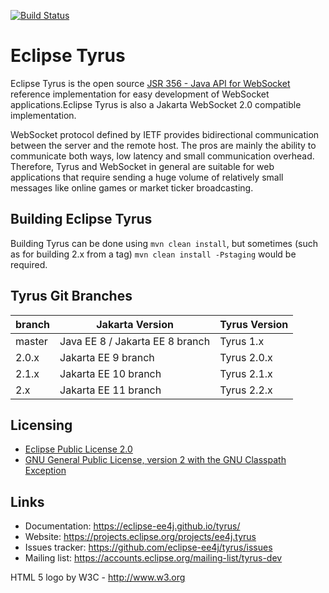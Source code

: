 [![Build Status](https://travis-ci.org/eclipse-ee4j/tyrus.svg?branch=master)](https://travis-ci.org/eclipse-ee4j/tyrus)

# Eclipse Tyrus

Eclipse Tyrus is the open source
<a href="https://projects.eclipse.org/projects/ee4j.websocket">JSR 356 - Java API for WebSocket</a>
reference implementation
for easy development of WebSocket applications.Eclipse Tyrus is also 
a Jakarta WebSocket 2.0 compatible implementation.

 WebSocket protocol defined by IETF 
provides bidirectional communication between the server and the remote host. The
pros are mainly the ability to communicate both ways, low latency and small
communication overhead. Therefore, Tyrus and WebSocket in general are suitable for web
applications that require sending a huge volume of relatively small messages like
online games or market ticker broadcasting.

## Building Eclipse Tyrus

Building Tyrus can be done using `mvn clean install`, but sometimes (such as for building 2.x from a tag) 
`mvn clean install -Pstaging` would be required.

## Tyrus Git Branches

| branch | Jakarta Version                 | Tyrus Version |
|--------|---------------------------------|---------------|
| master | Java EE 8 / Jakarta EE 8 branch | Tyrus 1.x     |
| 2.0.x  | Jakarta EE 9 branch             | Tyrus 2.0.x   |
| 2.1.x  | Jakarta EE 10 branch            | Tyrus 2.1.x   |
| 2.x    | Jakarta EE 11 branch            | Tyrus 2.2.x   |

## Licensing

- [Eclipse Public License 2.0](https://projects.eclipse.org/license/epl-2.0)
- [GNU General Public License, version 2 with the GNU Classpath Exception](https://projects.eclipse.org/license/secondary-gpl-2.0-cp)

## Links

- Documentation: https://eclipse-ee4j.github.io/tyrus/
- Website: https://projects.eclipse.org/projects/ee4j.tyrus
- Issues tracker: https://github.com/eclipse-ee4j/tyrus/issues
- Mailing list: https://accounts.eclipse.org/mailing-list/tyrus-dev 

HTML 5 logo by W3C - http://www.w3.org

